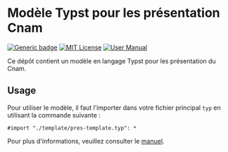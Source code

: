 # Modèle Typst pour les présentation Cnam

[![Generic badge](https://img.shields.io/badge/Version-0.2.0-cornflowerblue.svg)]()
[![MIT License](https://img.shields.io/badge/License-MIT-forestgreen)](https://github.com/maucejo/elsearticle/blob/main/LICENSE)
[![User Manual](https://img.shields.io/badge/doc-.pdf-mediumpurple)](https://github.com/maucejo/elsearticle/blob/main/docs/manual.pdf)

Ce dépôt contient un modèle en langage Typst pour les présentation du  Cnam.

## Usage

Pour utiliser le modèle, il faut l'importer dans votre fichier principal `typ` en utilisant la commande suivante :

```typ
#import "./template/pres-template.typ": *
```

Pour plus d'informations, veuillez consulter le [manuel](https://github.com/maucejo/Cnam_presentation_template/blob/main/docs/manual.pdf).
